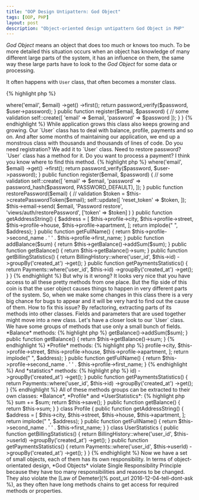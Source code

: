 ```yaml
---
title: "OOP Design Untipattern: God Object"
tags: [OOP, PHP]
layout: post
description: "Object-oriented design untipattern God Object in PHP"
---
```


*God Object* means an object that does too much or knows too much. To be more detailed this situation occurs when an object has knowledge of many different large parts of the system, it has an influence on them, the same way these large parts have to look to the *God Object* for some data or processing.

It often happens with `User` class, that often becomes a monster class. 

{% highlight php %}
<?php

class User
{
    public function login($email, $password) {
        $user = $this
            ->where('email', $email)
            ->get()
            ->first();

        return password_verify($password, $user->password);
    }

    public function register($email, $password) {
        // some validation
        self::create([
            'email' => $email,
            'password' => $password
        ]);
    }
}
{% endhighlight %}

While application grows this class also keeps growing and growing. Our `User` class has to deal with balance, profile, payments and so on. And after some months of maintaining our application, we end up a monstrous class with thousands and thousands of lines of code. Do you need registration? We add it to `User` class. Need to restore password? `User` class has a method for it. Do you want to process a payment? I think you know where to find this method.

{% highlight php %}
<?php

class User
{
      public function login($email, $password) {
        $user = $this
            ->where('email', $email)
            ->get()
            ->first();

        return password_verify($password, $user->password);
    }

    public function register($email, $password) {
        // some validation
        self::create([
            'email' => $email,
            'password' => password_hash($password, PASSWORD_DEFAULT),
        ]);
    }  

    public function restorePassword($email) {
        // validation
        $token = $this->createPasswordToken($email);
        self::update([
            'reset_token' => $token,
        ]);

        $this->email->send(
            $email, 'Password restore', 'views/auth/restorePassword', ['token' => $token]
        )
    }

    public function getAddressString() {
        $address  = [
            $this->profile->city,
            $this->profile->street,
            $this->profile->house,
            $this->profile->apartment,
        ];

        return implode(" ", $address);
    }

    public function getFullName() {
        return $this->profile->second_name . ' ' . $this->profile->first_name;
    }

    public function addBalance($sum) {
        return $this->getBalance()->addSum($sum);
    }

    public function getBalance() {
        return $this->getBalance()->sum;
    }

    public function getBillingStatistics() {
        return BillingHistory::where('user_id', $this->id)
            ->groupBy('created_at')
            ->get();
    }

    public function getPaymentsStatistics() {
        return Payments::where('user_id', $this->id)
            ->groupBy('created_at')
            ->get();
    }
}
{% endhighlight %}

But why is it wrong? It looks very nice that you have access to all these pretty methods from one place. But the flip side of this coin is that the user object causes things to happen in very different parts of the system. So, when we make some changes in this class there is a very big chance for bugs to appear and it will be very hard to find out the cause of them.  

How to fix this issue? By refactoring, extracting parts of its methods into other classes. Fields and parameters that are used together might move into a new class.

Let's have a closer look to our `User` class. We have some groups of methods that use only a small bunch of fields. 

*Balance* methods:

{% highlight php %}
<?php
public function addBalance($sum) {
    return $this->getBalance()->addSum($sum);
}

public function getBalance() {
    return $this->getBalance()->sum;
}
{% endhighlight %}

*Profile* methods:

{% highlight php %}
<?php

public function getAddressString() {
    $address  = [
        $this->profile->city,
        $this->profile->street,
        $this->profile->house,
        $this->profile->apartment,
    ];

    return implode(" ", $address);
}

public function getFullName() {
    return $this->profile->second_name . ' ' . $this->profile->first_name;
}
{% endhighlight %}

And *statistics* methods:

{% highlight php %}
<?php

public function getBillingStatistics() {
    return BillingHistory::where('user_id', $this->id)
        ->groupBy('created_at')
        ->get();
}

public function getPaymentsStatistics() {
    return Payments::where('user_id', $this->id)
        ->groupBy('created_at')
        ->get();
}
{% endhighlight %}

All of these methods groups can be extracted to their own classes: *Balance*, *Profile* and *UserStatistics*:

{% highlight php %}
<?php 

class Balance 
{
    public function addSum($sum) {
        $this->sum += $sum;
        return $this->save();
    }

    public function getBalance() {
        return $this->sum;
    }
}

class Profile 
{
    public function getAddressString() {
        $address  = [
            $this->city,
            $this->street,
            $this->house,
            $this->apartment,
        ];

        return implode(" ", $address);
    }

    public function getFullName() {
        return $this->second_name . ' ' . $this->first_name;
    }
}

class UserStatistics 
{
   public function getBillingStatistics() {
        return BillingHistory::where('user_id', $this->userId)
            ->groupBy('created_at')
            ->get();
    }

    public function getPaymentsStatistics() {
        return Payments::where('user_id', $this->userId)
            ->groupBy('created_at')
            ->get();
    } 
}
{% endhighlight %}

Now we have a set of small objects, each of them has its own responsibility.

In terms of object-orientated design, *God Objects* violate Single Responsibility Principle because they have too many responsibilities and reasons to be changed. They also violate the [Law of Demeter](% post_url 2016-12-04-tell-dont-ask %), as they often have long methods chains to get access for required methods or properties.
